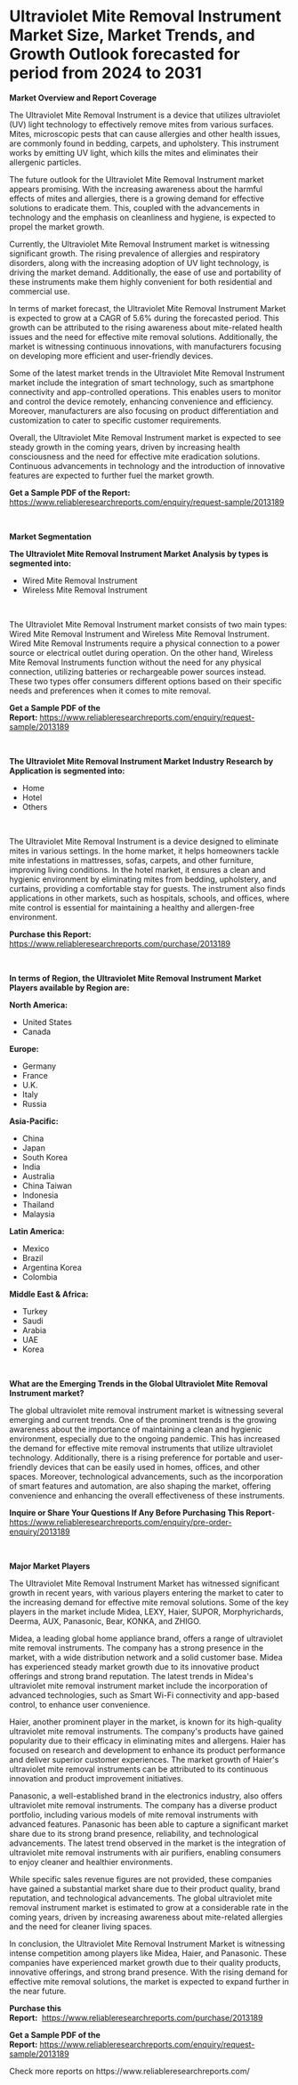 <p><h1>Ultraviolet Mite Removal Instrument Market Size, Market Trends, and Growth Outlook forecasted for period from 2024 to 2031</h1></p><p><strong>Market Overview and Report Coverage</strong></p>
<p><p>The Ultraviolet Mite Removal Instrument is a device that utilizes ultraviolet (UV) light technology to effectively remove mites from various surfaces. Mites, microscopic pests that can cause allergies and other health issues, are commonly found in bedding, carpets, and upholstery. This instrument works by emitting UV light, which kills the mites and eliminates their allergenic particles.</p><p>The future outlook for the Ultraviolet Mite Removal Instrument market appears promising. With the increasing awareness about the harmful effects of mites and allergies, there is a growing demand for effective solutions to eradicate them. This, coupled with the advancements in technology and the emphasis on cleanliness and hygiene, is expected to propel the market growth.</p><p>Currently, the Ultraviolet Mite Removal Instrument market is witnessing significant growth. The rising prevalence of allergies and respiratory disorders, along with the increasing adoption of UV light technology, is driving the market demand. Additionally, the ease of use and portability of these instruments make them highly convenient for both residential and commercial use. </p><p>In terms of market forecast, the Ultraviolet Mite Removal Instrument Market is expected to grow at a CAGR of 5.6% during the forecasted period. This growth can be attributed to the rising awareness about mite-related health issues and the need for effective mite removal solutions. Additionally, the market is witnessing continuous innovations, with manufacturers focusing on developing more efficient and user-friendly devices.</p><p>Some of the latest market trends in the Ultraviolet Mite Removal Instrument market include the integration of smart technology, such as smartphone connectivity and app-controlled operations. This enables users to monitor and control the device remotely, enhancing convenience and efficiency. Moreover, manufacturers are also focusing on product differentiation and customization to cater to specific customer requirements.</p><p>Overall, the Ultraviolet Mite Removal Instrument market is expected to see steady growth in the coming years, driven by increasing health consciousness and the need for effective mite eradication solutions. Continuous advancements in technology and the introduction of innovative features are expected to further fuel the market growth.</p></p>
<p><strong>Get a Sample PDF of the Report:</strong> <a href="https://www.reliableresearchreports.com/enquiry/request-sample/2013189">https://www.reliableresearchreports.com/enquiry/request-sample/2013189</a></p>
<p>&nbsp;</p>
<p><strong>Market Segmentation</strong></p>
<p><strong>The Ultraviolet Mite Removal Instrument Market Analysis by types is segmented into:</strong></p>
<p><ul><li>Wired Mite Removal Instrument</li><li>Wireless Mite Removal Instrument</li></ul></p>
<p>&nbsp;</p>
<p><p>The Ultraviolet Mite Removal Instrument market consists of two main types: Wired Mite Removal Instrument and Wireless Mite Removal Instrument. Wired Mite Removal Instruments require a physical connection to a power source or electrical outlet during operation. On the other hand, Wireless Mite Removal Instruments function without the need for any physical connection, utilizing batteries or rechargeable power sources instead. These two types offer consumers different options based on their specific needs and preferences when it comes to mite removal.</p></p>
<p><strong>Get a Sample PDF of the Report:</strong>&nbsp;<a href="https://www.reliableresearchreports.com/enquiry/request-sample/2013189">https://www.reliableresearchreports.com/enquiry/request-sample/2013189</a></p>
<p>&nbsp;</p>
<p><strong>The Ultraviolet Mite Removal Instrument Market Industry Research by Application is segmented into:</strong></p>
<p><ul><li>Home</li><li>Hotel</li><li>Others</li></ul></p>
<p>&nbsp;</p>
<p><p>The Ultraviolet Mite Removal Instrument is a device designed to eliminate mites in various settings. In the home market, it helps homeowners tackle mite infestations in mattresses, sofas, carpets, and other furniture, improving living conditions. In the hotel market, it ensures a clean and hygienic environment by eliminating mites from bedding, upholstery, and curtains, providing a comfortable stay for guests. The instrument also finds applications in other markets, such as hospitals, schools, and offices, where mite control is essential for maintaining a healthy and allergen-free environment.</p></p>
<p><strong>Purchase this Report:</strong>&nbsp; <a href="https://www.reliableresearchreports.com/purchase/2013189">https://www.reliableresearchreports.com/purchase/2013189</a></p>
<p>&nbsp;</p>
<p><strong>In terms of Region, the Ultraviolet Mite Removal Instrument Market Players available by Region are:</strong></p>
<p>
    <p> <strong> North America: </strong>
        <ul>
            <li>United States</li>
            <li>Canada</li>
        </ul>
        </p> 
    <p> <strong> Europe: </strong>
        <ul>
            <li>Germany</li>
            <li>France</li>
            <li>U.K.</li>
            <li>Italy</li>
            <li>Russia</li>
        </ul>
        </p> 
    <p> <strong> Asia-Pacific: </strong>
        <ul>
            <li>China</li>
            <li>Japan</li>
            <li>South Korea</li>
            <li>India</li>
            <li>Australia</li>
            <li>China Taiwan</li>
            <li>Indonesia</li>
            <li>Thailand</li>
            <li>Malaysia</li>
        </ul>
        </p> 
    <p> <strong> Latin America: </strong>
        <ul>
            <li>Mexico</li>
            <li>Brazil</li>
            <li>Argentina Korea</li>
            <li>Colombia</li>
        </ul>
        </p> 
    <p> <strong> Middle East & Africa: </strong>
        <ul>
            <li>Turkey</li>
            <li>Saudi</li>
            <li>Arabia</li>
            <li>UAE</li>
            <li>Korea</li>
        </ul>
    </p>
    </p>
<p>&nbsp;</p>
<p><strong>What are the Emerging Trends in the Global Ultraviolet Mite Removal Instrument market?</strong></p>
<p><p>The global ultraviolet mite removal instrument market is witnessing several emerging and current trends. One of the prominent trends is the growing awareness about the importance of maintaining a clean and hygienic environment, especially due to the ongoing pandemic. This has increased the demand for effective mite removal instruments that utilize ultraviolet technology. Additionally, there is a rising preference for portable and user-friendly devices that can be easily used in homes, offices, and other spaces. Moreover, technological advancements, such as the incorporation of smart features and automation, are also shaping the market, offering convenience and enhancing the overall effectiveness of these instruments.</p></p>
<p><strong>Inquire or Share Your Questions If Any Before Purchasing This Report</strong>- <a href="https://www.reliableresearchreports.com/enquiry/pre-order-enquiry/2013189">https://www.reliableresearchreports.com/enquiry/pre-order-enquiry/2013189</a></p>
<p>&nbsp;</p>
<p><strong>Major Market Players</strong></p>
<p><p>The Ultraviolet Mite Removal Instrument Market has witnessed significant growth in recent years, with various players entering the market to cater to the increasing demand for effective mite removal solutions. Some of the key players in the market include Midea, LEXY, Haier, SUPOR, Morphyrichards, Deerma, AUX, Panasonic, Bear, KONKA, and ZHIGO.</p><p>Midea, a leading global home appliance brand, offers a range of ultraviolet mite removal instruments. The company has a strong presence in the market, with a wide distribution network and a solid customer base. Midea has experienced steady market growth due to its innovative product offerings and strong brand reputation. The latest trends in Midea's ultraviolet mite removal instrument market include the incorporation of advanced technologies, such as Smart Wi-Fi connectivity and app-based control, to enhance user convenience.</p><p>Haier, another prominent player in the market, is known for its high-quality ultraviolet mite removal instruments. The company's products have gained popularity due to their efficacy in eliminating mites and allergens. Haier has focused on research and development to enhance its product performance and deliver superior customer experiences. The market growth of Haier's ultraviolet mite removal instruments can be attributed to its continuous innovation and product improvement initiatives.</p><p>Panasonic, a well-established brand in the electronics industry, also offers ultraviolet mite removal instruments. The company has a diverse product portfolio, including various models of mite removal instruments with advanced features. Panasonic has been able to capture a significant market share due to its strong brand presence, reliability, and technological advancements. The latest trend observed in the market is the integration of ultraviolet mite removal instruments with air purifiers, enabling consumers to enjoy cleaner and healthier environments.</p><p>While specific sales revenue figures are not provided, these companies have gained a substantial market share due to their product quality, brand reputation, and technological advancements. The global ultraviolet mite removal instrument market is estimated to grow at a considerable rate in the coming years, driven by increasing awareness about mite-related allergies and the need for cleaner living spaces.</p><p>In conclusion, the Ultraviolet Mite Removal Instrument Market is witnessing intense competition among players like Midea, Haier, and Panasonic. These companies have experienced market growth due to their quality products, innovative offerings, and strong brand presence. With the rising demand for effective mite removal solutions, the market is expected to expand further in the near future.</p></p>
<p><strong>Purchase this Report:</strong>&nbsp;&nbsp;<a href="https://www.reliableresearchreports.com/purchase/2013189">https://www.reliableresearchreports.com/purchase/2013189</a></p>
<p></p>
<p><strong>Get a Sample PDF of the Report:</strong>&nbsp;<a href="https://www.reliableresearchreports.com/enquiry/request-sample/2013189">https://www.reliableresearchreports.com/enquiry/request-sample/2013189</a></p>
<p>Check more reports on https://www.reliableresearchreports.com/</p>